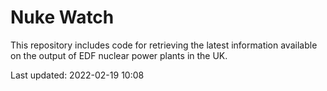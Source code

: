 # Nuke Watch

This repository includes code for retrieving the latest information available on the output of EDF nuclear power plants in the UK.

Last updated: 2022-02-19 10:08